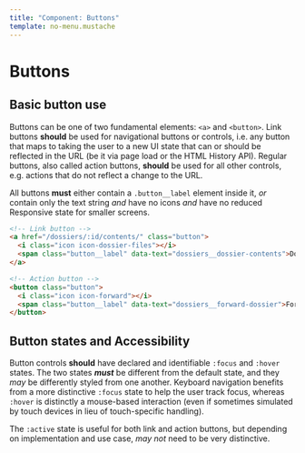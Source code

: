 ```yaml
---
title: "Component: Buttons"
template: no-menu.mustache
---
```


# Buttons

## Basic button use

Buttons can be one of two fundamental elements: `<a>` and `<button>`. Link buttons **should** be used for navigational buttons or controls, i.e. any button that maps to taking the user to a new UI state that can or should be reflected in the URL (be it via page load or the HTML History API). Regular buttons, also called action buttons, **should** be used for all other controls, e.g. actions that do not reflect a change to the URL.

All buttons **must** either contain a `.button__label` element inside it, _or_ contain only the text string _and_ have no icons _and_ have no reduced Responsive state for smaller screens.

```html
<!-- Link button -->
<a href="/dossiers/:id/contents/" class="button">
  <i class="icon icon-dossier-files"></i>
  <span class="button__label" data-text="dossiers__dossier-contents">Dossier Contents</span>
</a>

<!-- Action button -->
<button class="button">
  <i class="icon icon-forward"></i>
  <span class="button__label" data-text="dossiers__forward-dossier">Forward dossier</span>
</button>
```

## Button states and Accessibility

Button controls **should** have declared and identifiable `:focus` and `:hover` states. The two states ***must*** be different from the default state, and they _may_ be differently styled from one another. Keyboard navigation benefits from a more distinctive `:focus` state to help the user track focus, whereas `:hover` is distinctly a mouse-based interaction (even if sometimes simulated by touch devices in lieu of touch-specific handling). 

The `:active` state is useful for both link and action buttons, but depending on implementation and use case, _may not_ need to be very distinctive.

